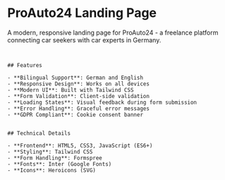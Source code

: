 # ProAuto24 Landing Page

A modern, responsive landing page for ProAuto24 - a freelance platform connecting car seekers with car experts in Germany.




```


## Features

- **Bilingual Support**: German and English
- **Responsive Design**: Works on all devices
- **Modern UI**: Built with Tailwind CSS
- **Form Validation**: Client-side validation
- **Loading States**: Visual feedback during form submission
- **Error Handling**: Graceful error messages
- **GDPR Compliant**: Cookie consent banner


## Technical Details

- **Frontend**: HTML5, CSS3, JavaScript (ES6+)
- **Styling**: Tailwind CSS
- **Form Handling**: Formspree
- **Fonts**: Inter (Google Fonts)
- **Icons**: Heroicons (SVG)

